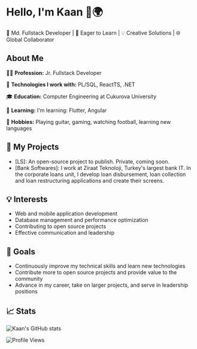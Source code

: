 # Hello, I'm Kaan 👋🌍

🌟 Md. Fullstack Developer | 🌱 Eager to Learn | 💡 Creative Solutions | 🌐 Global Collaborator

## About Me

👨‍💼 **Profession:** Jr. Fullstack Developer

💼 **Technologies I work with:** PL/SQL, ReactTS, .NET

🎓 **Education:** Computer Engineering at Cukurova University

🌱 **Learning:** I'm learning: Flutter, Angular

🌈 **Hobbies:** Playing guitar, gaming, watching football, learning new languages

## 🚀 My Projects

- [LS]: An open-source project to publish. Private, coming soon.
- [Bank Softwares]: I work at Ziraat Teknoloji, Turkey's largest bank IT. In the corporate loans unit, I develop loan disbursement, loan collection and loan restructuring applications and create their screens.

## 💡 Interests

- Web and mobile application development
- Database management and performance optimization
- Contributing to open source projects
- Effective communication and leadership

## 🎯 Goals

- Continuously improve my technical skills and learn new technologies
- Contribute more to open source projects and provide value to the community
- Advance in my career, take on larger projects, and serve in leadership positions

## 📈 Stats

![Kaan's GitHub stats](https://github-readme-stats.vercel.app/api?username=celikerkaan&show_icons=true&theme=transparent)

![Profile Views](https://komarev.com/ghpvc/?username=celikerkaan)
